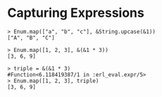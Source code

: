# Capturing Expressions

```console
> Enum.map(["a", "b", "c"], &String.upcase(&1))
["A", "B", "C"]

> Enum.map([1, 2, 3], &(&1 * 3))
[3, 6, 9]

> triple = &(&1 * 3)
#Function<6.118419387/1 in :erl_eval.expr/5>
> Enum.map([1, 2, 3], triple)
[3, 6, 9]
```
